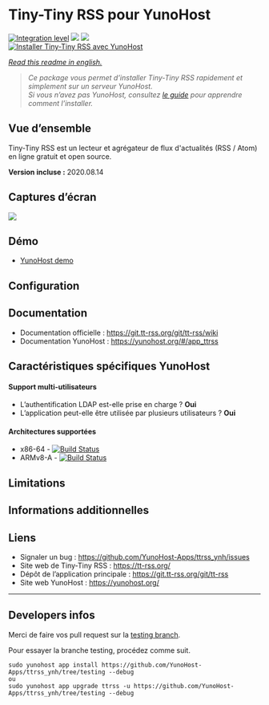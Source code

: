 # Tiny-Tiny RSS pour YunoHost

[![Integration level](https://dash.yunohost.org/integration/ttrss.svg)](https://dash.yunohost.org/appci/app/ttrss) ![](https://ci-apps.yunohost.org/ci/badges/ttrss.status.svg) ![](https://ci-apps.yunohost.org/ci/badges/ttrss.maintain.svg)  
[![Installer Tiny-Tiny RSS avec YunoHost](https://install-app.yunohost.org/install-with-yunohost.png)](https://install-app.yunohost.org/?app=ttrss)

*[Read this readme in english.](./README.md)* 

> *Ce package vous permet d’installer Tiny-Tiny RSS rapidement et simplement sur un serveur YunoHost.  
Si vous n’avez pas YunoHost, consultez [le guide](https://yunohost.org/#/install) pour apprendre comment l’installer.*

## Vue d’ensemble

Tiny-Tiny RSS est un lecteur et agrégateur de flux d'actualités (RSS / Atom) en ligne gratuit et open source.

**Version incluse :** 2020.08.14

## Captures d’écran

![](https://tt-rss.org/images/ttrss/18.12/1812-shot1.png)

## Démo

* [YunoHost demo](https://demo.yunohost.org/ttrss/)

## Configuration

## Documentation

* Documentation officielle : https://git.tt-rss.org/git/tt-rss/wiki
* Documentation YunoHost : https://yunohost.org/#/app_ttrss

## Caractéristiques spécifiques YunoHost

#### Support multi-utilisateurs

* L’authentification LDAP est-elle prise en charge ? **Oui**
* L’application peut-elle être utilisée par plusieurs utilisateurs ? **Oui**

#### Architectures supportées

* x86-64 - [![Build Status](https://ci-apps.yunohost.org/ci/logs/ttrss%20%28Apps%29.svg)](https://ci-apps.yunohost.org/ci/apps/ttrss/)
* ARMv8-A - [![Build Status](https://ci-apps-arm.yunohost.org/ci/logs/ttrss%20%28Apps%29.svg)](https://ci-apps-arm.yunohost.org/ci/apps/ttrss/)

## Limitations

## Informations additionnelles

## Liens

* Signaler un bug : https://github.com/YunoHost-Apps/ttrss_ynh/issues
* Site web de Tiny-Tiny RSS : https://tt-rss.org/
* Dépôt de l’application principale : https://git.tt-rss.org/git/tt-rss
* Site web YunoHost : https://yunohost.org/

---

## Developers infos

Merci de faire vos pull request sur la [testing branch](https://github.com/YunoHost-Apps/ttrss_ynh/tree/testing).

Pour essayer la branche testing, procédez comme suit.
```
sudo yunohost app install https://github.com/YunoHost-Apps/ttrss_ynh/tree/testing --debug
ou
sudo yunohost app upgrade ttrss -u https://github.com/YunoHost-Apps/ttrss_ynh/tree/testing --debug
```
